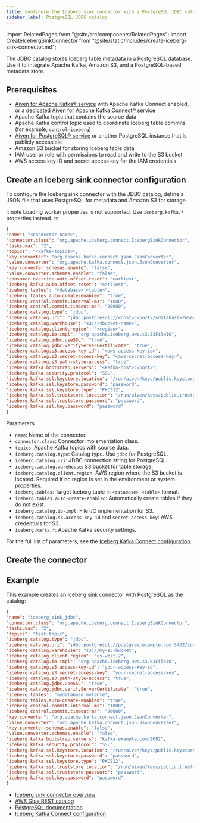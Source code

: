 ```yaml
---
title: Configure the Iceberg sink connector with a PostgreSQL JDBC catalog
sidebar_label: PostgreSQL JDBC catalog
---
```


import RelatedPages from "@site/src/components/RelatedPages";
import CreateIcebergSinkConnector from "@site/static/includes/create-iceberg-sink-connector.md";

The JDBC catalog stores Iceberg table metadata in a PostgreSQL database. Use it to
integrate Apache Kafka, Amazon S3, and a PostgreSQL-based metadata store.

## Prerequisites

- [Aiven for Apache Kafka® service](/docs/products/kafka/kafka-connect/howto/enable-connect)
  with Apache Kafka Connect enabled, or a
  [dedicated Aiven for Apache Kafka Connect® service](/docs/products/kafka/kafka-connect/get-started#apache_kafka_connect_dedicated_cluster)
- Apache Kafka topic that contains the source data
- Apache Kafka control topic used to coordinate Iceberg table commits
  (for example, `control-iceberg`)
- [Aiven for PostgreSQL® service](/docs/products/postgresql/get-started) or another
  PostgreSQL instance that is publicly accessible
- Amazon S3 bucket for storing Iceberg table data
- IAM user or role with permissions to read and write to the S3 bucket
- AWS access key ID and secret access key for the IAM credentials


## Create an Iceberg sink connector configuration

To configure the Iceberg sink connector with the JDBC catalog, define a JSON file that
uses PostgreSQL for metadata and Amazon S3 for storage.

:::note
Loading worker properties is not supported. Use `iceberg.kafka.*` properties instead.
:::

```json
{
"name": "<connector-name>",
"connector.class": "org.apache.iceberg.connect.IcebergSinkConnector",
"tasks.max": "2",
"topics": "<kafka-topics>",
"key.converter": "org.apache.kafka.connect.json.JsonConverter",
"value.converter": "org.apache.kafka.connect.json.JsonConverter",
"key.converter.schemas.enable": "false",
"value.converter.schemas.enable": "false",
"consumer.override.auto.offset.reset": "earliest",
"iceberg.kafka.auto.offset.reset": "earliest",
"iceberg.tables": "<database>.<table>",
"iceberg.tables.auto-create-enabled": "true",
"iceberg.control.commit.interval-ms": "1000",
"iceberg.control.commit.timeout-ms": "20000",
"iceberg.catalog.type": "jdbc",
"iceberg.catalog.uri": "jdbc:postgresql://<host>:<port>/<database>?user=<username>&password=<password>&ssl=require",
"iceberg.catalog.warehouse": "s3://<bucket-name>",
"iceberg.catalog.client.region": "<region>",
"iceberg.catalog.io-impl": "org.apache.iceberg.aws.s3.S3FileIO",
"iceberg.catalog.jdbc.useSSL": "true",
"iceberg.catalog.jdbc.verifyServerCertificate": "true",
"iceberg.catalog.s3.access-key-id": "<aws-access-key-id>",
"iceberg.catalog.s3.secret-access-key": "<aws-secret-access-key>",
"iceberg.catalog.s3.path-style-access": "true",
"iceberg.kafka.bootstrap.servers": "<kafka-host>:<port>",
"iceberg.kafka.security.protocol": "SSL",
"iceberg.kafka.ssl.keystore.location": "/run/aiven/keys/public.keystore.p12",
"iceberg.kafka.ssl.keystore.password": "password",
"iceberg.kafka.ssl.keystore.type": "PKCS12",
"iceberg.kafka.ssl.truststore.location": "/run/aiven/keys/public.truststore.jks",
"iceberg.kafka.ssl.truststore.password": "password",
"iceberg.kafka.ssl.key.password": "password"
}
```

Parameters

- `name`: Name of the connector.
- `connector.class`: Connector implementation class.
- `topics`: Apache Kafka topics with source data.
- `iceberg.catalog.type`: Catalog type. Use `jdbc` for PostgreSQL.
- `iceberg.catalog.uri`: JDBC connection string for PostgreSQL.
- `iceberg.catalog.warehouse`: S3 bucket for table storage.
- `iceberg.catalog.client.region`: AWS region where the S3 bucket is located. Required if
  no region is set in the environment or system properties.
- `iceberg.tables`: Target Iceberg table in `<database>.<table>` format.
- `iceberg.tables.auto-create-enabled`: Automatically create tables if they do not exist.
- `iceberg.catalog.io-impl`: File I/O implementation for S3.
- `iceberg.catalog.s3.access-key-id` and `secret-access-key`: AWS credentials for S3.
- `iceberg.kafka.*`: Apache Kafka security settings.

For the full list of parameters, see the [Iceberg Kafka Connect configuration](https://iceberg.apache.org/docs/latest/kafka-connect/).

## Create the connector

<CreateIcebergSinkConnector />

## Example

This example creates an Iceberg sink connector with PostgreSQL as the catalog:

```json
{
"name": "iceberg_sink_jdbc",
"connector.class": "org.apache.iceberg.connect.IcebergSinkConnector",
"tasks.max": "2",
"topics": "test-topic",
"iceberg.catalog.type": "jdbc",
"iceberg.catalog.uri": "jdbc:postgresql://postgres.example.com:5432/iceberg_db?user=iceberg_user&password=secret&ssl=require",
"iceberg.catalog.warehouse": "s3://my-s3-bucket",
"iceberg.catalog.client.region": "us-west-2",
"iceberg.catalog.io-impl": "org.apache.iceberg.aws.s3.S3FileIO",
"iceberg.catalog.s3.access-key-id": "your-access-key-id",
"iceberg.catalog.s3.secret-access-key": "your-secret-access-key",
"iceberg.catalog.s3.path-style-access": "true",
"iceberg.catalog.jdbc.useSSL": "true",
"iceberg.catalog.jdbc.verifyServerCertificate": "true",
"iceberg.tables": "mydatabase.mytable",
"iceberg.tables.auto-create-enabled": "true",
"iceberg.control.commit.interval-ms": "1000",
"iceberg.control.commit.timeout-ms": "20000",
"key.converter": "org.apache.kafka.connect.json.JsonConverter",
"value.converter": "org.apache.kafka.connect.json.JsonConverter",
"key.converter.schemas.enable": "false",
"value.converter.schemas.enable": "false",
"iceberg.kafka.bootstrap.servers": "kafka.example.com:9092",
"iceberg.kafka.security.protocol": "SSL",
"iceberg.kafka.ssl.keystore.location": "/run/aiven/keys/public.keystore.p12",
"iceberg.kafka.ssl.keystore.password": "password",
"iceberg.kafka.ssl.keystore.type": "PKCS12",
"iceberg.kafka.ssl.truststore.location": "/run/aiven/keys/public.truststore.jks",
"iceberg.kafka.ssl.truststore.password": "password",
"iceberg.kafka.ssl.key.password": "password"
}
```

<RelatedPages />

- [Iceberg sink connector overview](/docs/products/kafka/kafka-connect/howto/iceberg-sink-connector)
- [AWS Glue REST catalog](/docs/products/kafka/kafka-connect/howto/aws-glue-rest-catalog)
- [PostgreSQL documentation](https://www.postgresql.org/docs/)
- [Iceberg Kafka Connect configuration](https://iceberg.apache.org/docs/latest/kafka-connect/)
